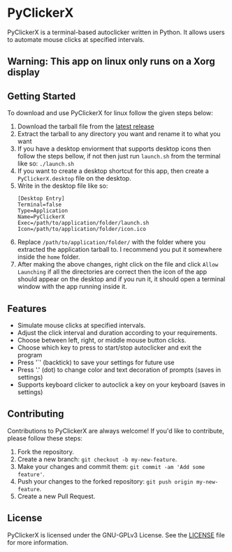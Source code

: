 # PyClickerX

PyClickerX is a terminal-based autoclicker written in Python. It allows users to automate mouse clicks at specified intervals.

## Warning: This app on linux only runs on a Xorg display

## Getting Started
To download and use PyClickerX for linux follow the given steps below:
1. Download the tarball file from the [latest release](https://github.com/PyDev19/PyClickerX/releases)
2. Extract the tarball to any directory you want and rename it to what you want
3. If you have a desktop enviorment that supports desktop icons then follow the steps bellow, if not then just run `launch.sh` from the terminal like so: `./launch.sh`
4. If you want to create a desktop shortcut for this app, then create a `PyClickerX.desktop` file on the desktop.
5. Write in the desktop file like so:
    ```
    [Desktop Entry]
    Terminal=false
    Type=Application
    Name=PyClickerX
    Exec=/path/to/application/folder/launch.sh
    Icon=/path/to/application/folder/icon.ico
    ```
6. Replace `/path/to/application/folder/` with the folder where you extracted the application tarball to. I recommend you put it somewhere inside the `home` folder.
7. After making the above changes, right click on the file and click `Allow Launching` if all the directories are correct then the icon of the app should appear on the desktop and if you run it, it should open a terminal window with the app running inside it. 

## Features

- Simulate mouse clicks at specified intervals.
- Adjust the click interval and duration according to your requirements.
- Choose between left, right, or middle mouse button clicks.
- Choose which key to press to start/stop autoclicker and exit the program
- Press '`' (backtick) to save your settings for future use
- Press '.' (dot) to change color and text decoration of prompts (saves in settings)
- Supports keyboard clicker to autoclick a key on your keyboard (saves in settings)

## Contributing

Contributions to PyClickerX are always welcome! If you'd like to contribute, please follow these steps:

1. Fork the repository.
2. Create a new branch: `git checkout -b my-new-feature`.
3. Make your changes and commit them: `git commit -am 'Add some feature'`.
4. Push your changes to the forked repository: `git push origin my-new-feature`.
5. Create a new Pull Request.

## License

PyClickerX is licensed under the GNU-GPLv3 License. See the [LICENSE](LICENSE) file for more information.
